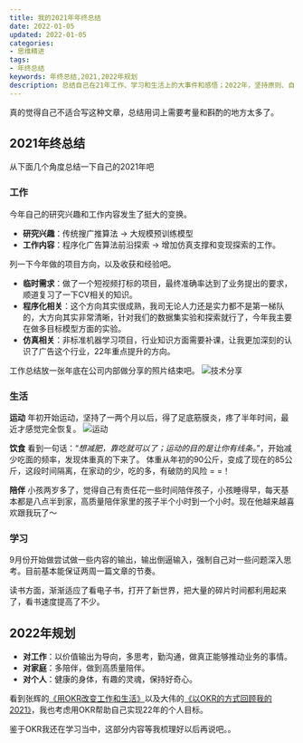 ```yaml
---
title: 我的2021年年终总结
date: 2022-01-05
updated: 2022-01-05
categories:
- 思维精进
tags:
- 年终总结
keywords: 年终总结,2021,2022年规划
description: 总结自己在21年工作、学习和生活上的大事件和感悟；2022年，坚持原则、自我驱动、保持好奇心，由内而外重塑自己。
---
```


真的觉得自己不适合写这种文章，总结用词上需要考量和斟酌的地方太多了。

## 2021年终总结

从下面几个角度总结一下自己的2021年吧
### 工作

今年自己的研究兴趣和工作内容发生了挺大的变换。
- **研究兴趣**：传统搜广推算法 -> 大规模预训练模型
- **工作内容**：程序化广告算法前沿探索 -> 增加仿真支撑和变现探索的工作。

列一下今年做的项目方向，以及收获和经验吧。
- **临时需求**：做了一个短视频打标的项目，最终准确率达到了业务提出的要求，顺道复习了一下CV相关的知识。
- **程序化相关**：这个方向其实很成熟，我司无论人力还是实力都不是第一梯队的，大方向其实非常清晰，针对我们的数据集实验和探索就行了，今年我主要在做多目标模型方面的实验。
- **仿真相关**：非标准机器学习项目，行业知识方面需要补课，让我更加深刻的认识了广告这个行业，22年重点提升的方向。

工作总结放一张年底在公司内部做分享的照片结束吧。
![技术分享](https://imzhanghao.oss-cn-qingdao.aliyuncs.com/img/202201031648392.jpg)

### 生活
**运动**
年初开始运动，坚持了一两个月以后，得了足底筋膜炎，疼了半年时间，最近才感觉完全恢复。
![运动](https://imzhanghao.oss-cn-qingdao.aliyuncs.com/img/202201031646345.png)

**饮食**
看到一句话：“*想减肥，靠吃就可以了；运动的目的是让你有线条。*”，开始减少吃面的频率，发现体重真的下来了。
体重从年初的90公斤，变成了现在的85公斤，这段时间隔离，在家动的少，吃的多，有破防的风险 = =！

**陪伴**
小孩两岁多了，觉得自己有责任花一些时间陪伴孩子，小孩睡得早，每天基本都是八点半到家，高质量陪伴家里的孩子半个小时到一个小时。现在他越来越喜欢跟我玩了～

### 学习
9月份开始做尝试做一些内容的输出，输出倒逼输入，强制自己对一些问题深入思考。目前基本能保证两周一篇文章的节奏。

读书方面，渐渐适应了看电子书，打开了新世界，把大量的碎片时间都利用起来了，看书速度提高了不少。

## 2022年规划
- **对工作**：以价值输出为导向，多思考，勤沟通，做真正能够推动业务的事情。
- **对家庭**：多陪伴，做到高质量陪伴。
- **对个人**：健康的身体，有趣的灵魂，保持好奇心。


看到张辉的[《用OKR改变工作和生活》](https://mp.weixin.qq.com/s/NtebXM2v6Ja1smbqpm5fjg)以及大伟的[《以OKR的方式回顾我的2021》](https://mp.weixin.qq.com/s/bViHW8VUPvKPilwOYeZS8g)，我也考虑用OKR帮助自己实现22年的个人目标。

鉴于OKR我还在学习当中，这部分内容等我梳理好以后再说吧。。
